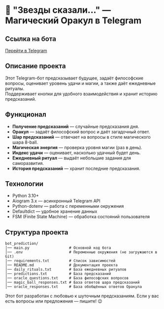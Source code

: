 # 🔮 "Звезды сказали..." — Магический Оракул в Telegram

## Ссылка на бота
[Перейти в Telegram](https://t.me/bredskazatel_bot)

## Описание проекта
Этот Telegram-бот предсказывает будущее, задаёт философские вопросы, оценивает уровень удачи и магии, а также даёт ежедневные ритуалы.  
Поддерживает кнопки для удобного взаимодействия и хранит историю предсказаний.  

## Функционал
- **Получение предсказаний** — случайные предсказания дня.
- **Оракул** — задаёт философский вопрос и даёт загадочный ответ.
- **Шар предсказаний** — отвечает на вопросы в стиле магического шара 8-ball.
- **Магическая энергия** — проверка уровня магии (раз в день).
- **Индекс удачи** — оценивает, насколько удачный будет день.
- **Ежедневный ритуал** — выдаёт небольшие задания для саморазвития.
- **История предсказаний** — хранит последние предсказания.

## Технологии
- Python 3.10+
- Aiogram 3.x — асинхронный Telegram API
- Python-dotenv — работа с переменными окружения
- Defaultdict — удобное хранение данных
- FSM (Finite State Machine) — обработка состояний пользователя

## Структура проекта

```
bot_prediction/
│── main.py                  # Основной код бота
│── .env                     # Переменные окружения (не загружаются в Git)
│── requirements.txt         # Список зависимостей
│── README.md                # Документация проекта
│── daily_rituals.txt        # База ежедневных ритуалов
│── predictions.txt          # База предсказаний
│── oracle_questions.txt     # База философских вопросов
│── magic_ball_responses.txt # База ответов шара предсказаний
│── oracle_responses.txt     # База обобщённых ответов Оракула
```


Этот бот разработан с любовью к шуточным предсказаниям.
Если у вас есть вопросы или предложения — пишите! 😉


